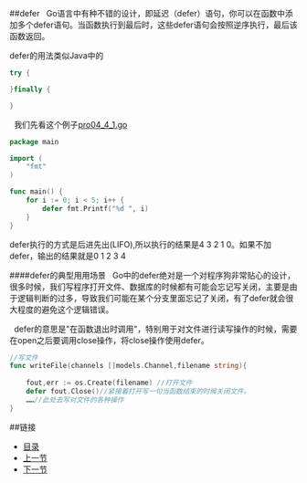 ##defer
&nbsp;&nbsp;Go语言中有种不错的设计，即延迟（defer）语句，你可以在函数中添加多个defer语句。当函数执行到最后时，这些defer语句会按照逆序执行，最后该函数返回。

defer的用法类似Java中的
```java
try {

}finally {

}
```

&nbsp;&nbsp;我们先看这个例子[pro04_4_1.go](https://github.com/sunnygocms/gobook/blob/master/src/go_lang_base/04/pro04_4_1.go)

```go
package main

import (
	"fmt"
)

func main() {
	for i := 0; i < 5; i++ {
		defer fmt.Printf("%d ", i)
	}
}

```

defer执行的方式是后进先出(LIFO),所以执行的结果是4 3 2 1 0。如果不加defer，输出的结果就是0 1 2 3 4

####defer的典型用用场景
&nbsp;&nbsp;Go中的defer绝对是一个对程序狗非常贴心的设计，很多时候，我们写程序打开文件、数据库的时候都有可能会忘记写关闭，主要是由于逻辑判断的过多，导致我们可能在某个分支里面忘记了关闭，有了defer就会很大程度的避免这个逻辑错误。

&nbsp;&nbsp;defer的意思是"在函数退出时调用"，特别用于对文件进行读写操作的时候，需要在open之后要调用close操作，将close操作使用defer。

```go
//写文件
func writeFile(channels []models.Channel,filename string){
	
    fout,err := os.Create(filename) //打开文件
    defer fout.Close()//紧接着打开写一句当函数结束的时候关闭文件。
    ……//此处去写对文件的各种操作
}
```
##链接
- [目录](https://github.com/sunnygocms/gobook/blob/master/menu.md)
- [上一节](https://github.com/sunnygocms/gobook/blob/master/go_lang_base/04.3.md)
- [下一节](https://github.com/sunnygocms/gobook/blob/master/go_lang_base/05.md)